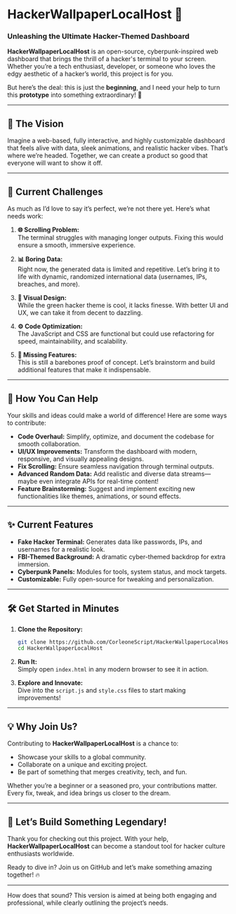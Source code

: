 
# HackerWallpaperLocalHost 🚀  
### **Unleashing the Ultimate Hacker-Themed Dashboard**

**HackerWallpaperLocalHost** is an open-source, cyberpunk-inspired web dashboard that brings the thrill of a hacker's terminal to your screen. Whether you’re a tech enthusiast, developer, or someone who loves the edgy aesthetic of a hacker’s world, this project is for you.  

But here’s the deal: this is just the **beginning**, and I need your help to turn this **prototype** into something extraordinary! 🙌

---

## 🌟 **The Vision**  
Imagine a web-based, fully interactive, and highly customizable dashboard that feels alive with data, sleek animations, and realistic hacker vibes. That’s where we’re headed. Together, we can create a product so good that everyone will want to show it off.  

---

## 🚧 **Current Challenges**  
As much as I’d love to say it’s perfect, we’re not there yet. Here’s what needs work:  

1. **🌐 Scrolling Problem:**  
   The terminal struggles with managing longer outputs. Fixing this would ensure a smooth, immersive experience.  

2. **📊 Boring Data:**  
   Right now, the generated data is limited and repetitive. Let’s bring it to life with dynamic, randomized international data (usernames, IPs, breaches, and more).  

3. **🎨 Visual Design:**  
   While the green hacker theme is cool, it lacks finesse. With better UI and UX, we can take it from decent to dazzling.  

4. **⚙️ Code Optimization:**  
   The JavaScript and CSS are functional but could use refactoring for speed, maintainability, and scalability.  

5. **🚀 Missing Features:**  
   This is still a barebones proof of concept. Let’s brainstorm and build additional features that make it indispensable.  

---

## 🙌 **How You Can Help**  
Your skills and ideas could make a world of difference! Here are some ways to contribute:  

- **Code Overhaul:** Simplify, optimize, and document the codebase for smooth collaboration.  
- **UI/UX Improvements:** Transform the dashboard with modern, responsive, and visually appealing designs.  
- **Fix Scrolling:** Ensure seamless navigation through terminal outputs.  
- **Advanced Random Data:** Add realistic and diverse data streams—maybe even integrate APIs for real-time content!  
- **Feature Brainstorming:** Suggest and implement exciting new functionalities like themes, animations, or sound effects.  

---

## ✨ **Current Features**  

- **Fake Hacker Terminal:** Generates data like passwords, IPs, and usernames for a realistic look.  
- **FBI-Themed Background:** A dramatic cyber-themed backdrop for extra immersion.  
- **Cyberpunk Panels:** Modules for tools, system status, and mock targets.  
- **Customizable:** Fully open-source for tweaking and personalization.  

---

## 🛠️ **Get Started in Minutes**  

1. **Clone the Repository:**  
   ```bash
   git clone https://github.com/CorleoneScript/HackerWallpaperLocalHost.git  
   cd HackerWallpaperLocalHost  
   ```  

2. **Run It:**  
   Simply open `index.html` in any modern browser to see it in action.  

3. **Explore and Innovate:**  
   Dive into the `script.js` and `style.css` files to start making improvements!  

---

## 💡 **Why Join Us?**  
Contributing to **HackerWallpaperLocalHost** is a chance to:  

- Showcase your skills to a global community.  
- Collaborate on a unique and exciting project.  
- Be part of something that merges creativity, tech, and fun.  

Whether you’re a beginner or a seasoned pro, your contributions matter. Every fix, tweak, and idea brings us closer to the dream.  

---

## 🎉 **Let’s Build Something Legendary!**  

Thank you for checking out this project. With your help, **HackerWallpaperLocalHost** can become a standout tool for hacker culture enthusiasts worldwide.  

Ready to dive in? Join us on GitHub and let’s make something amazing together! 🔥  

---  

How does that sound? This version is aimed at being both engaging and professional, while clearly outlining the project’s needs.
